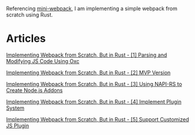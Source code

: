 Referencing [mini-webpack](https://github.com/lizuncong/mini-webpack), I am implementing a simple webpack from scratch using Rust.

# Articles

[Implementing Webpack from Scratch, But in Rust - [1] Parsing and Modifying JS Code Using Oxc](https://dev.to/paradeto/implementing-webpack-from-scratch-but-in-rust-1-parsing-and-modifying-js-code-using-oxc-40l5)

[Implementing Webpack from Scratch, But in Rust - [2] MVP Version](https://dev.to/paradeto/implementing-webpack-from-scratch-but-in-rust-2-mvp-version-34nc)

[Implementing Webpack from Scratch, But in Rust - [3] Using NAPI-RS to Create Node.js Addons](https://dev.to/paradeto/implementing-webpack-from-scratch-but-in-rust-3-using-napi-rs-to-create-nodejs-addons-347h)

[Implementing Webpack from Scratch, But in Rust - [4] Implement Plugin System](https://dev.to/paradeto/implementing-webpack-from-scratch-but-in-rust-4-implement-plugin-system-28jj)

[Implementing Webpack from Scratch, But in Rust - [5] Support Customized JS Plugin](https://dev.to/paradeto/implementing-webpack-from-scratch-but-in-rust-5-support-customized-js-plugin-46c5)

